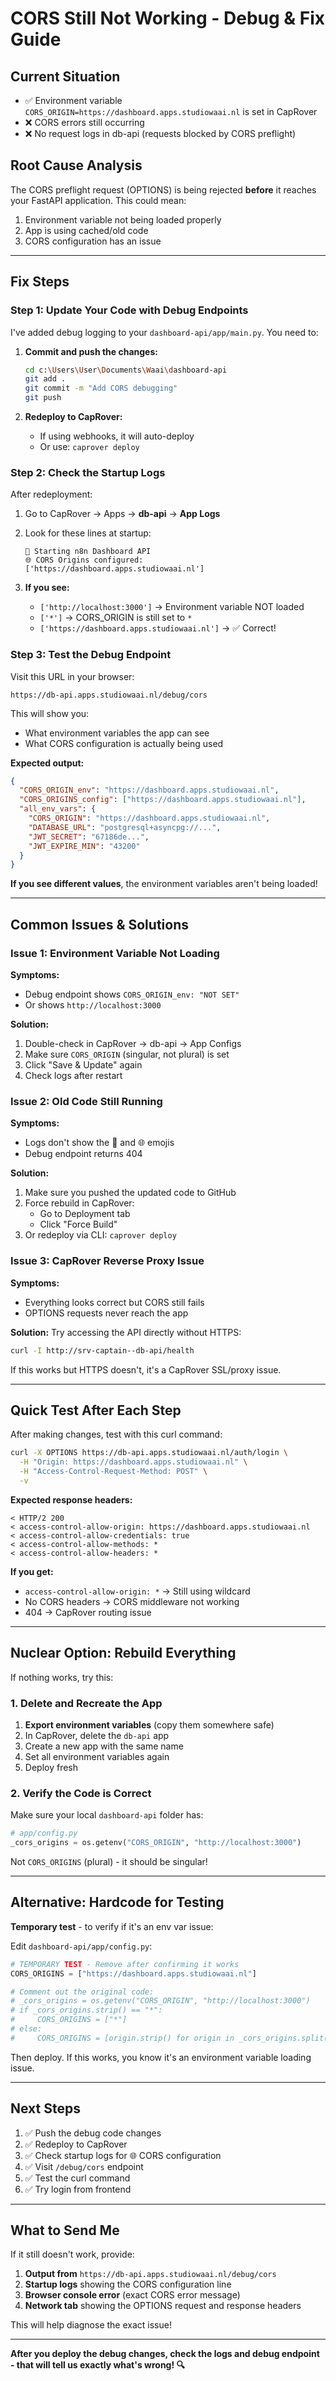 # CORS Still Not Working - Debug & Fix Guide

## Current Situation

- ✅ Environment variable `CORS_ORIGIN=https://dashboard.apps.studiowaai.nl` is set in CapRover
- ❌ CORS errors still occurring
- ❌ No request logs in db-api (requests blocked by CORS preflight)

## Root Cause Analysis

The CORS preflight request (OPTIONS) is being rejected **before** it reaches your FastAPI application. This could mean:

1. Environment variable not being loaded properly
2. App is using cached/old code
3. CORS configuration has an issue

---

## Fix Steps

### Step 1: Update Your Code with Debug Endpoints

I've added debug logging to your `dashboard-api/app/main.py`. You need to:

1. **Commit and push the changes:**

   ```bash
   cd c:\Users\User\Documents\Waai\dashboard-api
   git add .
   git commit -m "Add CORS debugging"
   git push
   ```

2. **Redeploy to CapRover:**
   - If using webhooks, it will auto-deploy
   - Or use: `caprover deploy`

### Step 2: Check the Startup Logs

After redeployment:

1. Go to CapRover → Apps → **db-api** → **App Logs**
2. Look for these lines at startup:

   ```
   🚀 Starting n8n Dashboard API
   🌐 CORS Origins configured: ['https://dashboard.apps.studiowaai.nl']
   ```

3. **If you see:**
   - `['http://localhost:3000']` → Environment variable NOT loaded
   - `['*']` → CORS_ORIGIN is still set to `*`
   - `['https://dashboard.apps.studiowaai.nl']` → ✅ Correct!

### Step 3: Test the Debug Endpoint

Visit this URL in your browser:

```
https://db-api.apps.studiowaai.nl/debug/cors
```

This will show you:

- What environment variables the app can see
- What CORS configuration is actually being used

**Expected output:**

```json
{
  "CORS_ORIGIN_env": "https://dashboard.apps.studiowaai.nl",
  "CORS_ORIGINS_config": ["https://dashboard.apps.studiowaai.nl"],
  "all_env_vars": {
    "CORS_ORIGIN": "https://dashboard.apps.studiowaai.nl",
    "DATABASE_URL": "postgresql+asyncpg://...",
    "JWT_SECRET": "67186de...",
    "JWT_EXPIRE_MIN": "43200"
  }
}
```

**If you see different values**, the environment variables aren't being loaded!

---

## Common Issues & Solutions

### Issue 1: Environment Variable Not Loading

**Symptoms:**

- Debug endpoint shows `CORS_ORIGIN_env: "NOT SET"`
- Or shows `http://localhost:3000`

**Solution:**

1. Double-check in CapRover → db-api → App Configs
2. Make sure `CORS_ORIGIN` (singular, not plural) is set
3. Click "Save & Update" again
4. Check logs after restart

### Issue 2: Old Code Still Running

**Symptoms:**

- Logs don't show the 🚀 and 🌐 emojis
- Debug endpoint returns 404

**Solution:**

1. Make sure you pushed the updated code to GitHub
2. Force rebuild in CapRover:
   - Go to Deployment tab
   - Click "Force Build"
3. Or redeploy via CLI: `caprover deploy`

### Issue 3: CapRover Reverse Proxy Issue

**Symptoms:**

- Everything looks correct but CORS still fails
- OPTIONS requests never reach the app

**Solution:**
Try accessing the API directly without HTTPS:

```bash
curl -I http://srv-captain--db-api/health
```

If this works but HTTPS doesn't, it's a CapRover SSL/proxy issue.

---

## Quick Test After Each Step

After making changes, test with this curl command:

```bash
curl -X OPTIONS https://db-api.apps.studiowaai.nl/auth/login \
  -H "Origin: https://dashboard.apps.studiowaai.nl" \
  -H "Access-Control-Request-Method: POST" \
  -v
```

**Expected response headers:**

```
< HTTP/2 200
< access-control-allow-origin: https://dashboard.apps.studiowaai.nl
< access-control-allow-credentials: true
< access-control-allow-methods: *
< access-control-allow-headers: *
```

**If you get:**

- `access-control-allow-origin: *` → Still using wildcard
- No CORS headers → CORS middleware not working
- 404 → CapRover routing issue

---

## Nuclear Option: Rebuild Everything

If nothing works, try this:

### 1. Delete and Recreate the App

1. **Export environment variables** (copy them somewhere safe)
2. In CapRover, delete the `db-api` app
3. Create a new app with the same name
4. Set all environment variables again
5. Deploy fresh

### 2. Verify the Code is Correct

Make sure your local `dashboard-api` folder has:

```python
# app/config.py
_cors_origins = os.getenv("CORS_ORIGIN", "http://localhost:3000")
```

Not `CORS_ORIGINS` (plural) - it should be singular!

---

## Alternative: Hardcode for Testing

**Temporary test** - to verify if it's an env var issue:

Edit `dashboard-api/app/config.py`:

```python
# TEMPORARY TEST - Remove after confirming it works
CORS_ORIGINS = ["https://dashboard.apps.studiowaai.nl"]

# Comment out the original code:
# _cors_origins = os.getenv("CORS_ORIGIN", "http://localhost:3000")
# if _cors_origins.strip() == "*":
#     CORS_ORIGINS = ["*"]
# else:
#     CORS_ORIGINS = [origin.strip() for origin in _cors_origins.split(",")]
```

Then deploy. If this works, you know it's an environment variable loading issue.

---

## Next Steps

1. ✅ Push the debug code changes
2. ✅ Redeploy to CapRover
3. ✅ Check startup logs for 🌐 CORS configuration
4. ✅ Visit `/debug/cors` endpoint
5. ✅ Test the curl command
6. ✅ Try login from frontend

---

## What to Send Me

If it still doesn't work, provide:

1. **Output from** `https://db-api.apps.studiowaai.nl/debug/cors`
2. **Startup logs** showing the CORS configuration line
3. **Browser console error** (exact CORS error message)
4. **Network tab** showing the OPTIONS request and response headers

This will help diagnose the exact issue!

---

**After you deploy the debug changes, check the logs and debug endpoint - that will tell us exactly what's wrong! 🔍**
